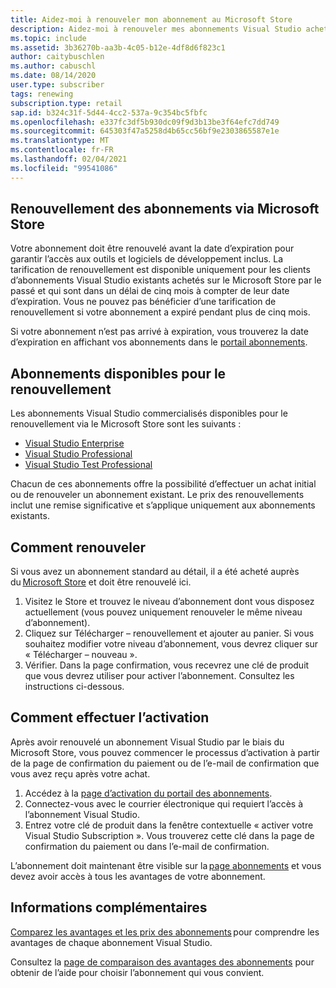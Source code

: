 ```yaml
---
title: Aidez-moi à renouveler mon abonnement au Microsoft Store
description: Aidez-moi à renouveler mes abonnements Visual Studio achetés sur le Microsoft Store.
ms.topic: include
ms.assetid: 3b36270b-aa3b-4c05-b12e-4df8d6f823c1
author: caitybuschlen
ms.author: cabuschl
ms.date: 08/14/2020
user.type: subscriber
tags: renewing
subscription.type: retail
sap.id: b324c31f-5d44-4cc2-537a-9c354bc5fbfc
ms.openlocfilehash: e337fc3df5b930dc09f9d3b13be3f64efc7dd749
ms.sourcegitcommit: 645303f47a5258d4b65cc56bf9e2303865587e1e
ms.translationtype: MT
ms.contentlocale: fr-FR
ms.lasthandoff: 02/04/2021
ms.locfileid: "99541086"
---
```

## <a name="renewing-subscriptions-through-microsoft-store"></a>Renouvellement des abonnements via Microsoft Store 

Votre abonnement doit être renouvelé avant la date d’expiration pour garantir l’accès aux outils et logiciels de développement inclus. La tarification de renouvellement est disponible uniquement pour les clients d’abonnements Visual Studio existants achetés sur le Microsoft Store par le passé et qui sont dans un délai de cinq mois à compter de leur date d’expiration. Vous ne pouvez pas bénéficier d’une tarification de renouvellement si votre abonnement a expiré pendant plus de cinq mois. 

Si votre abonnement n’est pas arrivé à expiration, vous trouverez la date d’expiration en affichant vos abonnements dans le [portail abonnements](https://my.visualstudio.com/subscriptions). 

## <a name="subscriptions-available-for-renewal"></a>Abonnements disponibles pour le renouvellement

Les abonnements Visual Studio commercialisés disponibles pour le renouvellement via le Microsoft Store sont les suivants : 

* [Visual Studio Enterprise](https://www.microsoft.com/en-us/p/visual-studio-enterprise-subscription/DG7GMGF0DST4/0003?rtc=1&activetab=pivot:overviewtab) 
* [Visual Studio Professional](https://www.microsoft.com/p/visual-studio-professional-subscription/dg7gmgf0dst3?activetab=pivot%3aoverviewtab) 
* [Visual Studio Test Professional](https://www.microsoft.com/p/visual-studio-test-professional-subscription/dg7gmgf0dst6?activetab=pivot%3aoverviewtab) 

Chacun de ces abonnements offre la possibilité d’effectuer un achat initial ou de renouveler un abonnement existant. Le prix des renouvellements inclut une remise significative et s’applique uniquement aux abonnements existants.  

## <a name="how-to-renew"></a>Comment renouveler 

Si vous avez un abonnement standard au détail, il a été acheté auprès du [Microsoft Store](https://www.microsoft.com/store) et doit être renouvelé ici.  

1. Visitez le Store et trouvez le niveau d’abonnement dont vous disposez actuellement (vous pouvez uniquement renouveler le même niveau d’abonnement). 
1. Cliquez sur Télécharger – renouvellement et ajouter au panier. Si vous souhaitez modifier votre niveau d’abonnement, vous devrez cliquer sur « Télécharger – nouveau ».  
1. Vérifier. Dans la page confirmation, vous recevrez une clé de produit que vous devrez utiliser pour activer l’abonnement. Consultez les instructions ci-dessous. 

## <a name="how-to-activate"></a>Comment effectuer l’activation  

Après avoir renouvelé un abonnement Visual Studio par le biais du Microsoft Store, vous pouvez commencer le processus d’activation à partir de la page de confirmation du paiement ou de l’e-mail de confirmation que vous avez reçu après votre achat. 

1. Accédez à la [page d’activation du portail des abonnements](https://my.visualstudio.com/subscriptions/activate). 
1. Connectez-vous avec le courrier électronique qui requiert l’accès à l’abonnement Visual Studio. 
1. Entrez votre clé de produit dans la fenêtre contextuelle « activer votre Visual Studio Subscription ». Vous trouverez cette clé dans la page de confirmation du paiement ou dans l’e-mail de confirmation. 

L’abonnement doit maintenant être visible sur la [page abonnements](https://my.visualstudio.com/subscriptions) et vous devez avoir accès à tous les avantages de votre abonnement. 

## <a name="more-information"></a>Informations complémentaires 

[Comparez les avantages et les prix des abonnements](https://visualstudio.microsoft.com/vs/pricing/) pour comprendre les avantages de chaque abonnement Visual Studio. 

Consultez la [page de comparaison des avantages des abonnements](https://visualstudio.microsoft.com/vs/benefits/) pour obtenir de l’aide pour choisir l’abonnement qui vous convient.